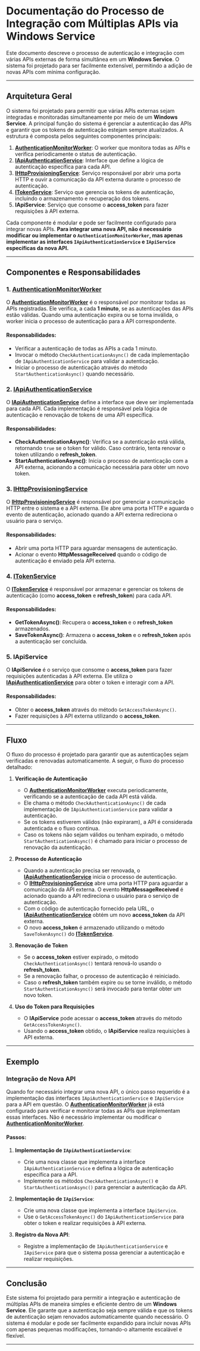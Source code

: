 # **Documentação do Processo de Integração com Múltiplas APIs via Windows Service**

Este documento descreve o processo de autenticação e integração com várias APIs externas de forma simultânea em um **Windows Service**. O sistema foi projetado para ser facilmente extensível, permitindo a adição de novas APIs com mínima configuração.

---

## **Arquitetura Geral**

O sistema foi projetado para permitir que várias APIs externas sejam integradas e monitoradas simultaneamente por meio de um **Windows Service**. A principal função do sistema é gerenciar a autenticação das APIs e garantir que os tokens de autenticação estejam sempre atualizados. A estrutura é composta pelos seguintes componentes principais:

1. **[AuthenticationMonitorWorker](/Solution/Nexus.Music.Choice.Worker/AuthenticationMonitorWorker.cs)**: O worker que monitora todas as APIs e verifica periodicamente o status de autenticação.
2. **[IApiAuthenticationService](/Solution/Nexus.Music.Choice.Domain/Services/IApiAuthenticationService.cs)**: Interface que define a lógica de autenticação específica para cada API.
3. **[IHttpProvisioningService](/Solution/Nexus.Music.Choice.Domain/Services/IHttpProvisioningService.cs)**: Serviço responsável por abrir uma porta HTTP e ouvir a comunicação da API externa durante o processo de autenticação.
4. **[ITokenService](/Solution/Nexus.Music.Choice.Domain/Services/ITokenStoreService.cs)**: Serviço que gerencia os tokens de autenticação, incluindo o armazenamento e recuperação dos tokens.
5. **IApiService**: Serviço que consome o **access_token** para fazer requisições à API externa.

Cada componente é modular e pode ser facilmente configurado para integrar novas APIs. **Para integrar uma nova API, não é necessário modificar ou implementar o `AuthenticationMonitorWorker`, mas apenas implementar as interfaces `IApiAuthenticationService` e `IApiService` específicas da nova API.**

---

## **Componentes e Responsabilidades**

### 1. **[AuthenticationMonitorWorker](/Solution/Nexus.Music.Choice.Worker/AuthenticationMonitorWorker.cs)**
O **[AuthenticationMonitorWorker](/Solution/Nexus.Music.Choice.Worker/AuthenticationMonitorWorker.cs)** é o responsável por monitorar todas as APIs registradas. Ele verifica, a cada **1 minuto**, se as autenticações das APIs estão válidas. Quando uma autenticação expira ou se torna inválida, o worker inicia o processo de autenticação para a API correspondente.

#### Responsabilidades:
- Verificar a autenticação de todas as APIs a cada 1 minuto.
- Invocar o método `CheckAuthenticationAsync()` de cada implementação de `IApiAuthenticationService` para validar a autenticação.
- Iniciar o processo de autenticação através do método `StartAuthenticationAsync()` quando necessário.

### 2. **[IApiAuthenticationService](/Solution/Nexus.Music.Choice.Domain/Services/IApiAuthenticationService.cs)**
O **[IApiAuthenticationService](/Solution/Nexus.Music.Choice.Domain/Services/IApiAuthenticationService.cs)** define a interface que deve ser implementada para cada API. Cada implementação é responsável pela lógica de autenticação e renovação de tokens de uma API específica.

#### Responsabilidades:
- **CheckAuthenticationAsync()**: Verifica se a autenticação está válida, retornando `true` se o token for válido. Caso contrário, tenta renovar o token utilizando o **refresh_token**.
- **StartAuthenticationAsync()**: Inicia o processo de autenticação com a API externa, acionando a comunicação necessária para obter um novo token.

### 3. **[IHttpProvisioningService](/Solution/Nexus.Music.Choice.Domain/Services/IHttpProvisioningService.cs)**
O **[IHttpProvisioningService](/Solution/Nexus.Music.Choice.Domain/Services/IHttpProvisioningService.cs)** é responsável por gerenciar a comunicação HTTP entre o sistema e a API externa. Ele abre uma porta HTTP e aguarda o evento de autenticação, acionado quando a API externa redireciona o usuário para o serviço.

#### Responsabilidades:
- Abrir uma porta HTTP para aguardar mensagens de autenticação.
- Acionar o evento **HttpMessageReceived** quando o código de autenticação é enviado pela API externa.

### 4. **[ITokenService](/Solution/Nexus.Music.Choice.Domain/Services/ITokenStoreService.cs)**
O **[ITokenService](/Solution/Nexus.Music.Choice.Domain/Services/ITokenStoreService.cs)** é responsável por armazenar e gerenciar os tokens de autenticação (como **access_token** e **refresh_token**) para cada API.

#### Responsabilidades:
- **GetTokenAsync()**: Recupera o **access_token** e o **refresh_token** armazenados.
- **SaveTokenAsync()**: Armazena o **access_token** e o **refresh_token** após a autenticação ser concluída.

### 5. **IApiService**
O **IApiService** é o serviço que consome o **access_token** para fazer requisições autenticadas à API externa. Ele utiliza o **[IApiAuthenticationService](/Solution/Nexus.Music.Choice.Domain/Services/IApiAuthenticationService.cs)** para obter o token e interagir com a API.

#### Responsabilidades:
- Obter o **access_token** através do método `GetAccessTokenAsync()`.
- Fazer requisições à API externa utilizando o **access_token**.

---

## **Fluxo**

O fluxo do processo é projetado para garantir que as autenticações sejam verificadas e renovadas automaticamente. A seguir, o fluxo do processo detalhado:

1. **Verificação de Autenticação**
   - O **[AuthenticationMonitorWorker](/Solution/Nexus.Music.Choice.Worker/AuthenticationMonitorWorker.cs)** executa periodicamente, verificando se a autenticação de cada API está válida.
   - Ele chama o método `CheckAuthenticationAsync()` de cada implementação de `IApiAuthenticationService` para validar a autenticação.
   - Se os tokens estiverem válidos (não expiraram), a API é considerada autenticada e o fluxo continua.
   - Caso os tokens não sejam válidos ou tenham expirado, o método `StartAuthenticationAsync()` é chamado para iniciar o processo de renovação da autenticação.

2. **Processo de Autenticação**
   - Quando a autenticação precisa ser renovada, o **[IApiAuthenticationService](/Solution/Nexus.Music.Choice.Domain/Services/IApiAuthenticationService.cs)** inicia o processo de autenticação.
   - O **[IHttpProvisioningService](/Solution/Nexus.Music.Choice.Domain/Services/IHttpProvisioningService.cs)** abre uma porta HTTP para aguardar a comunicação da API externa. O evento **HttpMessageReceived** é acionado quando a API redireciona o usuário para o serviço de autenticação.
   - Com o código de autenticação fornecido pela URL, o **[IApiAuthenticationService](/Solution/Nexus.Music.Choice.Domain/Services/IApiAuthenticationService.cs)** obtém um novo **access_token** da API externa.
   - O novo **access_token** é armazenado utilizando o método `SaveTokenAsync()` do **[ITokenService](/Solution/Nexus.Music.Choice.Domain/Services/ITokenStoreService.cs)**.

3. **Renovação de Token**
   - Se o **access_token** estiver expirado, o método `CheckAuthenticationAsync()` tentará renová-lo usando o **refresh_token**.
   - Se a renovação falhar, o processo de autenticação é reiniciado.
   - Caso o **refresh_token** também expire ou se torne inválido, o método `StartAuthenticationAsync()` será invocado para tentar obter um novo token.

4. **Uso do Token para Requisições**
   - O **IApiService** pode acessar o **access_token** através do método `GetAccessTokenAsync()`.
   - Usando o **access_token** obtido, o **IApiService** realiza requisições à API externa.

---

## **Exemplo**

### Integração de Nova API

Quando for necessário integrar uma nova API, o único passo requerido é a implementação das interfaces `IApiAuthenticationService` e `IApiService` para a API em questão. O **[AuthenticationMonitorWorker](/Solution/Nexus.Music.Choice.Worker/AuthenticationMonitorWorker.cs)** já está configurado para verificar e monitorar todas as APIs que implementam essas interfaces. Não é necessário implementar ou modificar o **[AuthenticationMonitorWorker](/Solution/Nexus.Music.Choice.Worker/AuthenticationMonitorWorker.cs)**.

#### Passos:
1. **Implementação de `IApiAuthenticationService`**:
   - Crie uma nova classe que implementa a interface `IApiAuthenticationService` e defina a lógica de autenticação específica para a API.
   - Implemente os métodos `CheckAuthenticationAsync()` e `StartAuthenticationAsync()` para gerenciar a autenticação da API.
   
2. **Implementação de `IApiService`**:
   - Crie uma nova classe que implementa a interface `IApiService`.
   - Use o `GetAccessTokenAsync()` do `IApiAuthenticationService` para obter o token e realizar requisições à API externa.

3. **Registro da Nova API**:
   - Registre a implementação de `IApiAuthenticationService` e `IApiService` para que o sistema possa gerenciar a autenticação e realizar requisições.

---

## **Conclusão**

Este sistema foi projetado para permitir a integração e autenticação de múltiplas APIs de maneira simples e eficiente dentro de um **Windows Service**. Ele garante que a autenticação seja sempre válida e que os tokens de autenticação sejam renovados automaticamente quando necessário. O sistema é modular e pode ser facilmente expandido para incluir novas APIs com apenas pequenas modificações, tornando-o altamente escalável e flexível.

---
